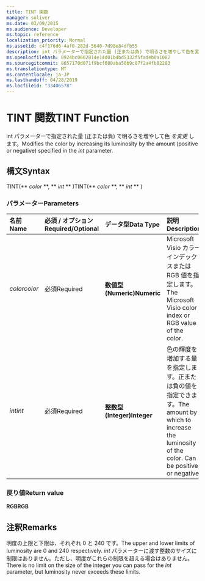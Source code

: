 ```yaml
---
title: TINT 関数
manager: soliver
ms.date: 03/09/2015
ms.audience: Developer
ms.topic: reference
localization_priority: Normal
ms.assetid: c4f176d6-4af0-282d-5640-7d98e84dfb55
description: int パラメーターで指定された量 (正または負) で明るさを増やして色を変更します。
ms.openlocfilehash: 8924bc0662814e14d01b4bd5332f5fadeb0a1082
ms.sourcegitcommit: 8657170d071f9bcf680aba50b9c07f2a4fb82283
ms.translationtype: MT
ms.contentlocale: ja-JP
ms.lasthandoff: 04/28/2019
ms.locfileid: "33406578"
---
```

# <a name="tint-function"></a><span data-ttu-id="ad3d3-103">TINT 関数</span><span class="sxs-lookup"><span data-stu-id="ad3d3-103">TINT Function</span></span>

<span data-ttu-id="ad3d3-104">int パラメーターで指定された量 (正または負) で明るさを増やして色  _を変更_ します。</span><span class="sxs-lookup"><span data-stu-id="ad3d3-104">Modifies the color by increasing its luminosity by the amount (positive or negative) specified in the  _int_ parameter.</span></span> 
  
## <a name="syntax"></a><span data-ttu-id="ad3d3-105">構文</span><span class="sxs-lookup"><span data-stu-id="ad3d3-105">Syntax</span></span>

<span data-ttu-id="ad3d3-106">TINT(\*\* *color* \*\*, \*\* *int* \*\* )</span><span class="sxs-lookup"><span data-stu-id="ad3d3-106">TINT(\*\* *color* \*\*, \*\* *int* \*\* )</span></span> 
  
### <a name="parameters"></a><span data-ttu-id="ad3d3-107">パラメーター</span><span class="sxs-lookup"><span data-stu-id="ad3d3-107">Parameters</span></span>

|<span data-ttu-id="ad3d3-108">**名前**</span><span class="sxs-lookup"><span data-stu-id="ad3d3-108">**Name**</span></span>|<span data-ttu-id="ad3d3-109">**必須 / オプション**</span><span class="sxs-lookup"><span data-stu-id="ad3d3-109">**Required/Optional**</span></span>|<span data-ttu-id="ad3d3-110">**データ型**</span><span class="sxs-lookup"><span data-stu-id="ad3d3-110">**Data Type**</span></span>|<span data-ttu-id="ad3d3-111">**説明**</span><span class="sxs-lookup"><span data-stu-id="ad3d3-111">**Description**</span></span>|
|:-----|:-----|:-----|:-----|
| <span data-ttu-id="ad3d3-112">_color_</span><span class="sxs-lookup"><span data-stu-id="ad3d3-112">_color_</span></span> <br/> |<span data-ttu-id="ad3d3-113">必須</span><span class="sxs-lookup"><span data-stu-id="ad3d3-113">Required</span></span>  <br/> |<span data-ttu-id="ad3d3-114">**数値型 (Numeric)**</span><span class="sxs-lookup"><span data-stu-id="ad3d3-114">**Numeric**</span></span> <br/> |<span data-ttu-id="ad3d3-115">Microsoft Visio カラー インデックスまたは RGB 値を指定します。</span><span class="sxs-lookup"><span data-stu-id="ad3d3-115">The Microsoft Visio color index or RGB value of the color.</span></span>  <br/> |
| <span data-ttu-id="ad3d3-116">_int_</span><span class="sxs-lookup"><span data-stu-id="ad3d3-116">_int_</span></span> <br/> |<span data-ttu-id="ad3d3-117">必須</span><span class="sxs-lookup"><span data-stu-id="ad3d3-117">Required</span></span>  <br/> |<span data-ttu-id="ad3d3-118">**整数型 (Integer)**</span><span class="sxs-lookup"><span data-stu-id="ad3d3-118">**Integer**</span></span> <br/> |<span data-ttu-id="ad3d3-p101">色の輝度を増加する量を指定します。正または負の値を指定できます。</span><span class="sxs-lookup"><span data-stu-id="ad3d3-p101">The amount by which to increase the luminosity of the color. Can be positive or negative.</span></span>  <br/> |
   
### <a name="return-value"></a><span data-ttu-id="ad3d3-121">戻り値</span><span class="sxs-lookup"><span data-stu-id="ad3d3-121">Return value</span></span>

 <span data-ttu-id="ad3d3-122">**RGB**</span><span class="sxs-lookup"><span data-stu-id="ad3d3-122">**RGB**</span></span>
  
## <a name="remarks"></a><span data-ttu-id="ad3d3-123">注釈</span><span class="sxs-lookup"><span data-stu-id="ad3d3-123">Remarks</span></span>

<span data-ttu-id="ad3d3-124">明度の上限と下限は、それぞれ 0 と 240 です。</span><span class="sxs-lookup"><span data-stu-id="ad3d3-124">The upper and lower limits of luminosity are 0 and 240 respectively.</span></span> <span data-ttu-id="ad3d3-125">_int_ パラメーターに渡す整数のサイズに制限はありません。ただし、明度がこれらの制限を超える場合はありません。</span><span class="sxs-lookup"><span data-stu-id="ad3d3-125">There is no limit on the size of the integer you can pass for the  _int_ parameter, but luminosity never exceeds these limits.</span></span> 
  

